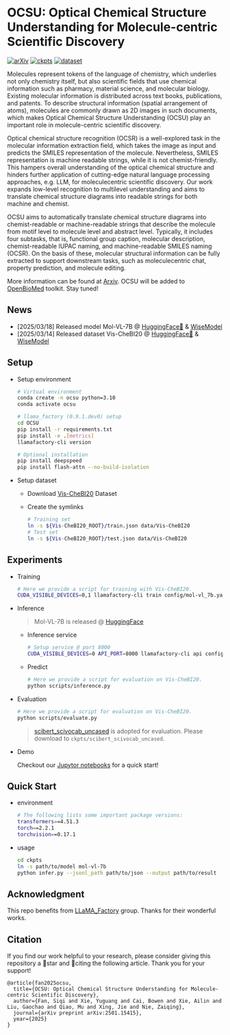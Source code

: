 # OCSU: Optical Chemical Structure Understanding for Molecule-centric Scientific Discovery

[![arXiv](https://img.shields.io/badge/arXiv-Paper-red)](https://arxiv.org/pdf/2501.15415)
[![ckpts](https://img.shields.io/badge/ckpts-Mol--VL--7B-blue)](https://huggingface.co/PharMolix/Mol-VL-7B)
[![dataset](https://img.shields.io/badge/dataset-Vis--CheBI20-purple)](https://huggingface.co/datasets/PharMolix/Vis-CheBI20)

Molecules represent tokens of the language of chemistry, which underlies not only chemistry itself, but also scientific fields that use chemical information such as pharmacy, material science, and molecular biology. Existing molecular information is distributed across text books, publications, and patents. To describe structural information (spatial arrangement of atoms), molecules are commonly drawn as 2D images in such documents, which makes Optical Chemical Structure Understanding (OCSU) play an important role in molecule-centric scientific discovery.

Optical chemical structure recognition (OCSR) is a well-explored task in the molecular information extraction field, which takes the image as input and predicts the SMILES representation of the molecule. Nevertheless, SMILES representation is machine readable strings, while it is not chemist-friendly. This hampers overall understanding of the optical chemical structure and hinders further application of cutting-edge natural language processing approaches, e.g. LLM, for moleculecentric scientific discovery. Our work expands low-level recognition to multilevel understanding and aims to translate chemical structure diagrams into readable strings for both machine and chemist.

OCSU aims to automatically translate chemical structure diagrams into chemist-readable or machine-readable strings that describe the molecule from motif level to molecule level and abstract level. Typically, it includes four subtasks, that is, functional group caption, molecular description, chemist-readable IUPAC naming, and machine-readable SMILES naming (OCSR). On the basis of these, molecular structural information can be fully extracted to support downstream tasks, such as moleculecentric chat, property prediction, and molecule editing.

More information can be found at [Arxiv](https://arxiv.org/pdf/2501.15415). OCSU will be added to [OpenBioMed](https://github.com/PharMolix/OpenBioMed) toolkit. Stay tuned!

## News
* [2025/03/18] Released model Mol-VL-7B @ [HuggingFace🤗](https://huggingface.co/PharMolix/Mol-VL-7B) & [WiseModel](https://wisemodel.cn/models/PharMolix/Mol-VL-7B)
* [2025/03/14] Released dataset Vis-CheBI20 @ [HuggingFace🤗](https://huggingface.co/datasets/PharMolix/Vis-CheBI20) & [WiseModel](https://wisemodel.cn/datasets/PharMolix/Vis-CheBI20)

## Setup
* Setup environment

    ```bash
    # Virtual environment
    conda create -n ocsu python=3.10
    conda activate ocsu

    # llama_factory (0.9.1.dev0) setup
    cd OCSU
    pip install -r requirements.txt
    pip install -e .[metrics]
    llamafactory-cli version

    # Optional installation
    pip install deepspeed
    pip install flash-attn --no-build-isolation
    ```

* Setup dataset

    * Download [Vis-CheBI20](https://huggingface.co/datasets/PharMolix/Vis-CheBI20) Dataset
    * Create the symlinks

        ```bash
        # Training set
        ln -s ${Vis-CheBI20_ROOT}/train.json data/Vis-CheBI20
        # Test set
        ln -s ${Vis-CheBI20_ROOT}/test.json data/Vis-CheBI20
        ```
    
## Experiments
* Training

    ```bash
    # Here we provide a script for training with Vis-CheBI20.
    CUDA_VISIBLE_DEVICES=0,1 llamafactory-cli train config/mol-vl_7b.yaml
    ```

* Inference
    > Mol-VL-7B is released @ [HuggingFace](https://huggingface.co/PharMolix/Mol-VL-7B)

    * Inference service

        ```bash
        # Setup service @ port 8000
        CUDA_VISIBLE_DEVICES=0 API_PORT=8000 llamafactory-cli api config/inference/mol-vl_7b.yaml
        ```
    
    * Predict

        ```bash
        # Here we provide a script for evaluation on Vis-CheBI20.
        python scripts/inference.py
        ```

* Evaluation

    ```bash
    # Here we provide a script for evaluation on Vis-CheBI20.
    python scripts/evaluate.py
    ```

    > [scibert_scivocab_uncased](https://huggingface.co/allenai/scibert_scivocab_uncased) is adopted for evaluation. Please download to `ckpts/scibert_scivocab_uncased`.

* Demo

    Checkout our [Jupytor notebooks](./scripts/demo.ipynb) for a quick start!

## Quick Start
* environment

    ```bash
    # The following lists some important package versions:
    transformers==4.51.3
    torch==2.2.1
    torchvision==0.17.1
    ```
* usage

    ```bash
    cd ckpts
    ln -s path/to/model mol-vl-7b
    python infer.py --jsonl_path path/to/json --output path/to/result
    ```

## Acknowledgment
This repo benefits from [LLaMA_Factory](https://github.com/hiyouga/LLaMA-Factory) group. Thanks for their wonderful works.

## Citation
If you find our work helpful to your research, please consider giving this repository a 🌟star and 📎citing the following article. Thank you for your support!

```
@article{fan2025ocsu,
  title={OCSU: Optical Chemical Structure Understanding for Molecule-centric Scientific Discovery},
  author={Fan, Siqi and Xie, Yuguang and Cai, Bowen and Xie, Ailin and Liu, Gaochao and Qiao, Mu and Xing, Jie and Nie, Zaiqing},
  journal={arXiv preprint arXiv:2501.15415},
  year={2025}
}
```


